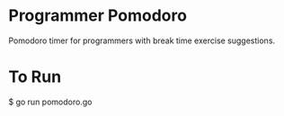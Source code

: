 # Programmer Pomodoro
Pomodoro timer for programmers with break time exercise suggestions.

# To Run
$ go run pomodoro.go 
